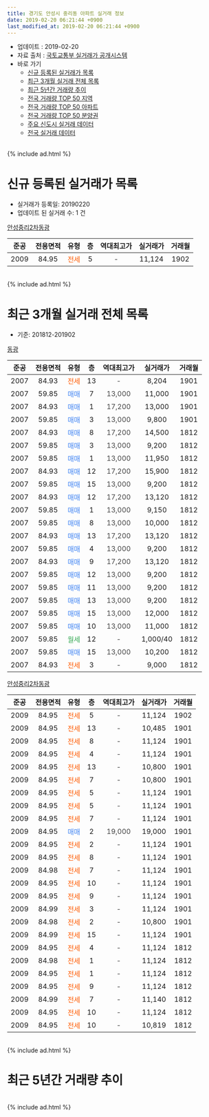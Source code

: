 ```yaml
---
title: 경기도 안성시 중리동 아파트 실거래 정보
date: 2019-02-20 06:21:44 +0900
last_modified_at: 2019-02-20 06:21:44 +0900
---
```


* 업데이트 : 2019-02-20
* 자료 출처 : [국토교통부 실거래가 공개시스템](http://rt.molit.go.kr)
* 바로 가기
    * [신규 등록된 실거래가 목록](#신규-등록된-실거래가-목록)
    * [최근 3개월 실거래 전체 목록](#최근-3개월-실거래-전체-목록)
    * [최근 5년간 거래량 추이](#최근-5년간-거래량-추이)
    * [전국 거래량 TOP 50 지역](https://inasie.github.io/apt-trade-info/최근-3개월-전국에서-가장-거래가-많이-발생한-지역)
    * [전국 거래량 TOP 50 아파트](https://inasie.github.io/apt-trade-info/최근-3개월-전국에서-가장-거래가-많이-발생한-아파트)
    * [전국 거래량 TOP 50 분양권](https://inasie.github.io/apt-trade-info/최근-3개월-전국에서-가장-거래가-많이-발생한-분양권)
    * [주요 신도시 실거래 데이터](https://inasie.github.io/apt-trade-info/주요-신도시)
    * [전국 실거래 데이터](https://inasie.github.io/apt-trade-info/전국)
<br>
{% include ad.html %}
<br>

# 신규 등록된 실거래가 목록
* 실거래가 등록일: 20190220
* 업데이트 된 실거래 수: 1 건


[안성중리2차동광](https://search.naver.com/search.naver?query=%EA%B2%BD%EA%B8%B0%EB%8F%84+%EC%95%88%EC%84%B1%EC%8B%9C+%EC%A4%91%EB%A6%AC%EB%8F%99+%EC%95%88%EC%84%B1%EC%A4%91%EB%A6%AC2%EC%B0%A8%EB%8F%99%EA%B4%91)

|준공|전용면적|유형|층|역대최고가|실거래가|거래월|
|:---:|:---:|:---:|:---:|:---:|:---:|:---:|
|2009|84.95|<span style="color:#ff5a00">전세</span>|5|<span style="color:#444444">-</span>|11,124|1902|


<br>
{% include ad.html %}
<br>

# 최근 3개월 실거래 전체 목록
* 기준: 201812-201902


[동광](https://search.naver.com/search.naver?query=%EA%B2%BD%EA%B8%B0%EB%8F%84+%EC%95%88%EC%84%B1%EC%8B%9C+%EC%A4%91%EB%A6%AC%EB%8F%99+%EB%8F%99%EA%B4%91)

|준공|전용면적|유형|층|역대최고가|실거래가|거래월|
|:---:|:---:|:---:|:---:|:---:|:---:|:---:|
|2007|84.93|<span style="color:#ff5a00">전세</span>|13|<span style="color:#444444">-</span>|8,204|1901|
|2007|59.85|<span style="color:#4285f3">매매</span>|7|<span style="color:#444444">13,000</span>|11,000|1901|
|2007|84.93|<span style="color:#4285f3">매매</span>|1|<span style="color:#444444">17,200</span>|13,000|1901|
|2007|59.85|<span style="color:#4285f3">매매</span>|3|<span style="color:#444444">13,000</span>|9,800|1901|
|2007|84.93|<span style="color:#4285f3">매매</span>|8|<span style="color:#444444">17,200</span>|14,500|1812|
|2007|59.85|<span style="color:#4285f3">매매</span>|3|<span style="color:#444444">13,000</span>|9,200|1812|
|2007|59.85|<span style="color:#4285f3">매매</span>|1|<span style="color:#444444">13,000</span>|11,950|1812|
|2007|84.93|<span style="color:#4285f3">매매</span>|12|<span style="color:#444444">17,200</span>|15,900|1812|
|2007|59.85|<span style="color:#4285f3">매매</span>|15|<span style="color:#444444">13,000</span>|9,200|1812|
|2007|84.93|<span style="color:#4285f3">매매</span>|12|<span style="color:#444444">17,200</span>|13,120|1812|
|2007|59.85|<span style="color:#4285f3">매매</span>|1|<span style="color:#444444">13,000</span>|9,150|1812|
|2007|59.85|<span style="color:#4285f3">매매</span>|8|<span style="color:#444444">13,000</span>|10,000|1812|
|2007|84.93|<span style="color:#4285f3">매매</span>|13|<span style="color:#444444">17,200</span>|13,120|1812|
|2007|59.85|<span style="color:#4285f3">매매</span>|4|<span style="color:#444444">13,000</span>|9,200|1812|
|2007|84.93|<span style="color:#4285f3">매매</span>|9|<span style="color:#444444">17,200</span>|13,120|1812|
|2007|59.85|<span style="color:#4285f3">매매</span>|12|<span style="color:#444444">13,000</span>|9,200|1812|
|2007|59.85|<span style="color:#4285f3">매매</span>|11|<span style="color:#444444">13,000</span>|9,200|1812|
|2007|59.85|<span style="color:#4285f3">매매</span>|13|<span style="color:#444444">13,000</span>|9,200|1812|
|2007|59.85|<span style="color:#4285f3">매매</span>|15|<span style="color:#444444">13,000</span>|12,000|1812|
|2007|59.85|<span style="color:#4285f3">매매</span>|10|<span style="color:#444444">13,000</span>|11,000|1812|
|2007|59.85|<span style="color:#34a853">월세</span>|12|<span style="color:#444444">-</span>|1,000/40|1812|
|2007|59.85|<span style="color:#4285f3">매매</span>|15|<span style="color:#444444">13,000</span>|10,200|1812|
|2007|84.93|<span style="color:#ff5a00">전세</span>|3|<span style="color:#444444">-</span>|9,000|1812|

[안성중리2차동광](https://search.naver.com/search.naver?query=%EA%B2%BD%EA%B8%B0%EB%8F%84+%EC%95%88%EC%84%B1%EC%8B%9C+%EC%A4%91%EB%A6%AC%EB%8F%99+%EC%95%88%EC%84%B1%EC%A4%91%EB%A6%AC2%EC%B0%A8%EB%8F%99%EA%B4%91)

|준공|전용면적|유형|층|역대최고가|실거래가|거래월|
|:---:|:---:|:---:|:---:|:---:|:---:|:---:|
|2009|84.95|<span style="color:#ff5a00">전세</span>|5|<span style="color:#444444">-</span>|11,124|1902|
|2009|84.95|<span style="color:#ff5a00">전세</span>|13|<span style="color:#444444">-</span>|10,485|1901|
|2009|84.95|<span style="color:#ff5a00">전세</span>|8|<span style="color:#444444">-</span>|11,124|1901|
|2009|84.95|<span style="color:#ff5a00">전세</span>|4|<span style="color:#444444">-</span>|11,124|1901|
|2009|84.95|<span style="color:#ff5a00">전세</span>|13|<span style="color:#444444">-</span>|10,800|1901|
|2009|84.95|<span style="color:#ff5a00">전세</span>|7|<span style="color:#444444">-</span>|10,800|1901|
|2009|84.95|<span style="color:#ff5a00">전세</span>|5|<span style="color:#444444">-</span>|11,124|1901|
|2009|84.95|<span style="color:#ff5a00">전세</span>|5|<span style="color:#444444">-</span>|11,124|1901|
|2009|84.95|<span style="color:#ff5a00">전세</span>|7|<span style="color:#444444">-</span>|11,124|1901|
|2009|84.95|<span style="color:#4285f3">매매</span>|2|<span style="color:#444444">19,000</span>|19,000|1901|
|2009|84.95|<span style="color:#ff5a00">전세</span>|2|<span style="color:#444444">-</span>|11,124|1901|
|2009|84.95|<span style="color:#ff5a00">전세</span>|8|<span style="color:#444444">-</span>|11,124|1901|
|2009|84.98|<span style="color:#ff5a00">전세</span>|7|<span style="color:#444444">-</span>|11,124|1901|
|2009|84.95|<span style="color:#ff5a00">전세</span>|10|<span style="color:#444444">-</span>|11,124|1901|
|2009|84.95|<span style="color:#ff5a00">전세</span>|9|<span style="color:#444444">-</span>|11,124|1901|
|2009|84.99|<span style="color:#ff5a00">전세</span>|3|<span style="color:#444444">-</span>|11,124|1901|
|2009|84.98|<span style="color:#ff5a00">전세</span>|2|<span style="color:#444444">-</span>|10,800|1901|
|2009|84.99|<span style="color:#ff5a00">전세</span>|15|<span style="color:#444444">-</span>|11,124|1901|
|2009|84.95|<span style="color:#ff5a00">전세</span>|4|<span style="color:#444444">-</span>|11,124|1812|
|2009|84.98|<span style="color:#ff5a00">전세</span>|1|<span style="color:#444444">-</span>|11,124|1812|
|2009|84.95|<span style="color:#ff5a00">전세</span>|1|<span style="color:#444444">-</span>|11,124|1812|
|2009|84.95|<span style="color:#ff5a00">전세</span>|9|<span style="color:#444444">-</span>|11,124|1812|
|2009|84.99|<span style="color:#ff5a00">전세</span>|7|<span style="color:#444444">-</span>|11,140|1812|
|2009|84.95|<span style="color:#ff5a00">전세</span>|10|<span style="color:#444444">-</span>|11,124|1812|
|2009|84.95|<span style="color:#ff5a00">전세</span>|10|<span style="color:#444444">-</span>|10,819|1812|


<br>
{% include ad.html %}
<br>

# 최근 5년간 거래량 추이


<div style="width:100%;">
    <canvas id="deal_progress" height="200"></canvas>
</div>

<script>
new Chart(document.getElementById("deal_progress"), {
    type: 'line',
    data: {
        labels: ['201402','201403','201404','201405','201406','201407','201408','201409','201410','201411','201412','201501','201502','201503','201504','201505','201506','201507','201508','201509','201510','201511','201512','201601','201602','201603','201604','201605','201606','201607','201608','201609','201610','201611','201612','201701','201702','201703','201704','201705','201706','201707','201708','201709','201710','201711','201712','201801','201802','201803','201804','201805','201806','201807','201808','201809','201810','201811','201812','201901','201902'],
        datasets: [{
            label: '매매',
            pointRadius: 1,
            data: [0, 0, 0, 0, 0, 0, 0, 0, 0, 0, 1, 4, 3, 0, 0, 1, 0, 0, 6, 2, 2, 4, 1, 1, 5, 2, 4, 2, 4, 4, 7, 5, 5, 4, 1, 1, 7, 9, 9, 6, 5, 2, 2, 8, 2, 10, 3, 1, 5, 3, 2, 2, 4, 10, 4, 48, 3, 11, 17, 4, 0],
            borderColor: "rgba(255, 201, 14, 1)",
            backgroundColor: "rgba(255, 201, 14, 0.5)",
            fill: false,
            lineTension: 0
        },{
            label: '전월세',
            pointRadius: 1,
            data: [4, 4, 7, 11, 8, 16, 4, 4, 4, 4, 2, 7, 3, 2, 5, 10, 1, 6, 12, 8, 7, 4, 7, 4, 3, 8, 13, 6, 1, 3, 4, 3, 2, 0, 5, 4, 8, 5, 7, 9, 4, 4, 3, 8, 2, 9, 12, 10, 2, 9, 11, 11, 2, 5, 3, 2, 3, 5, 9, 17, 1],
            borderColor: "rgba(0, 141, 185, 1)",
            backgroundColor: "rgba(0, 141, 185, 0.5)",
            fill: false,
            lineTension: 0
        }
        ]
    },
    options: {
        responsive: true,
        title: {
            display: false
        },
        tooltips: {
            mode: 'index',
            intersect: false
        },
        hover: {
            mode: 'nearest',
            intersect: true
        },
        scales: {
            xAxes: [{
                display: true,
                scaleLabel: {
                    display: true,
                    labelString: '년/월'
                }
            }],
            yAxes: [{
                display: true,
                ticks: {
                    suggestedMin: 0,
                },
                scaleLabel: {
                    display: true,
                    labelString: '실거래 수'
                }
            }]
        }
    }
});

</script>


<br>
{% include ad.html %}
<br>

